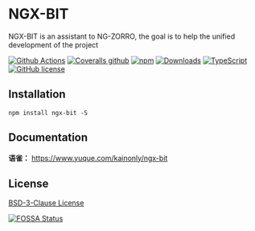 # NGX-BIT

NGX-BIT is an assistant to NG-ZORRO, the goal is to help the unified development of the project

[![Github Actions](https://img.shields.io/github/workflow/status/kainonly/ngx-bit/bit_test?style=flat-square)](https://github.com/kainonly/ngx-bit/actions)
[![Coveralls github](https://img.shields.io/coveralls/github/kainonly/ngx-bit.svg?style=flat-square)](https://coveralls.io/github/kainonly/ngx-bit)
[![npm](https://img.shields.io/npm/v/ngx-bit.svg?style=flat-square)](https://ngx-bit.kainonly.com)
[![Downloads](https://img.shields.io/npm/dm/ngx-bit.svg?style=flat-square)](https://www.npmjs.com/package/ngx-bit)
[![TypeScript](https://img.shields.io/badge/%3C%2F%3E-TypeScript-blue.svg?style=flat-square)](https://www.typescriptlang.org/)
[![GitHub license](https://img.shields.io/github/license/kainonly/ngx-bit?style=flat-square)](https://raw.githubusercontent.com/kainonly/ngx-bit.js/main/LICENSE)

## Installation

```shell
npm install ngx-bit -S
```

## Documentation

**语雀：** https://www.yuque.com/kainonly/ngx-bit

## License

[BSD-3-Clause License](https://github.com/kainonly/ngx-bit/blob/main/LICENSE)

[![FOSSA Status](https://app.fossa.com/api/projects/git%2Bgithub.com%2Fkainonly%2Fngx-bit.svg?type=large)](https://app.fossa.com/projects/git%2Bgithub.com%2Fkainonly%2Fngx-bit?ref=badge_large)
